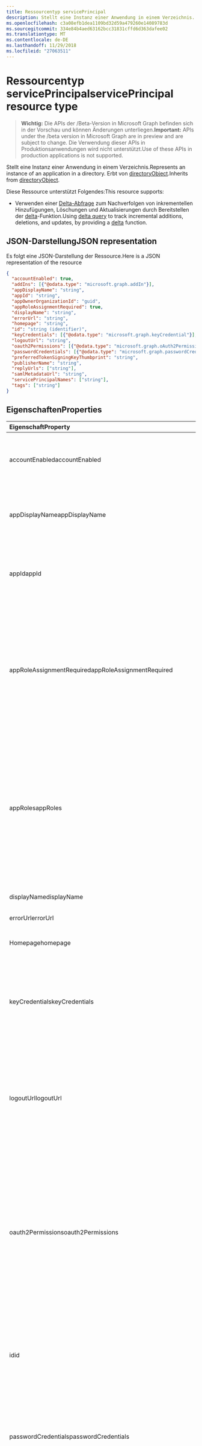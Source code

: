 ```yaml
---
title: Ressourcentyp servicePrincipal
description: Stellt eine Instanz einer Anwendung in einem Verzeichnis. Erbt von directoryObject.
ms.openlocfilehash: c3a08efb1dea1109bd32d59a479260e14089783d
ms.sourcegitcommit: 334e84b4aed63162bcc31831cffd6d363dafee02
ms.translationtype: MT
ms.contentlocale: de-DE
ms.lasthandoff: 11/29/2018
ms.locfileid: "27063511"
---
```

# <a name="serviceprincipal-resource-type"></a><span data-ttu-id="6ece4-104">Ressourcentyp servicePrincipal</span><span class="sxs-lookup"><span data-stu-id="6ece4-104">servicePrincipal resource type</span></span>

> <span data-ttu-id="6ece4-105">**Wichtig:** Die APIs der /Beta-Version in Microsoft Graph befinden sich in der Vorschau und können Änderungen unterliegen.</span><span class="sxs-lookup"><span data-stu-id="6ece4-105">**Important:** APIs under the /beta version in Microsoft Graph are in preview and are subject to change.</span></span> <span data-ttu-id="6ece4-106">Die Verwendung dieser APIs in Produktionsanwendungen wird nicht unterstützt.</span><span class="sxs-lookup"><span data-stu-id="6ece4-106">Use of these APIs in production applications is not supported.</span></span>

<span data-ttu-id="6ece4-107">Stellt eine Instanz einer Anwendung in einem Verzeichnis.</span><span class="sxs-lookup"><span data-stu-id="6ece4-107">Represents an instance of an application in a directory.</span></span> <span data-ttu-id="6ece4-108">Erbt von [directoryObject](directoryobject.md).</span><span class="sxs-lookup"><span data-stu-id="6ece4-108">Inherits from [directoryObject](directoryobject.md).</span></span>

<span data-ttu-id="6ece4-109">Diese Ressource unterstützt Folgendes:</span><span class="sxs-lookup"><span data-stu-id="6ece4-109">This resource supports:</span></span>

- <span data-ttu-id="6ece4-110">Verwenden einer [Delta-Abfrage](/graph/delta-query-overview) zum Nachverfolgen von inkrementellen Hinzufügungen, Löschungen und Aktualisierungen durch Bereitstellen der [delta](../api/serviceprincipal-delta.md)-Funktion.</span><span class="sxs-lookup"><span data-stu-id="6ece4-110">Using [delta query](/graph/delta-query-overview) to track incremental additions, deletions, and updates, by providing a [delta](../api/serviceprincipal-delta.md) function.</span></span>

## <a name="json-representation"></a><span data-ttu-id="6ece4-111">JSON-Darstellung</span><span class="sxs-lookup"><span data-stu-id="6ece4-111">JSON representation</span></span>
<span data-ttu-id="6ece4-112">Es folgt eine JSON-Darstellung der Ressource.</span><span class="sxs-lookup"><span data-stu-id="6ece4-112">Here is a JSON representation of the resource</span></span>

<!-- {
  "blockType": "resource",
  "optionalProperties": [
    "appRoleAssignedTo",
    "appRoleAssignments",
    "createdObjects",
    "createdOnBehalfOf",
    "memberOf",
    "oauth2PermissionGrants",
    "ownedObjects",
    "owners"
  ],
  "@odata.type": "microsoft.graph.serviceprincipal"
}-->

```json
{
  "accountEnabled": true,
  "addIns": [{"@odata.type": "microsoft.graph.addIn"}],
  "appDisplayName": "string",
  "appId": "string",
  "appOwnerOrganizationId": "guid",
  "appRoleAssignmentRequired": true,
  "displayName": "string",
  "errorUrl": "string",
  "homepage": "string",
  "id": "string (identifier)",
  "keyCredentials": [{"@odata.type": "microsoft.graph.keyCredential"}],
  "logoutUrl": "string",
  "oauth2Permissions": [{"@odata.type": "microsoft.graph.oAuth2Permission"}],
  "passwordCredentials": [{"@odata.type": "microsoft.graph.passwordCredential"}],
  "preferredTokenSigningKeyThumbprint": "string",
  "publisherName": "string",
  "replyUrls": ["string"],
  "samlMetadataUrl": "string",
  "servicePrincipalNames": ["string"],
  "tags": ["string"]
}

```
## <a name="properties"></a><span data-ttu-id="6ece4-113">Eigenschaften</span><span class="sxs-lookup"><span data-stu-id="6ece4-113">Properties</span></span>
| <span data-ttu-id="6ece4-114">Eigenschaft</span><span class="sxs-lookup"><span data-stu-id="6ece4-114">Property</span></span>     | <span data-ttu-id="6ece4-115">Typ</span><span class="sxs-lookup"><span data-stu-id="6ece4-115">Type</span></span> |<span data-ttu-id="6ece4-116">Beschreibung</span><span class="sxs-lookup"><span data-stu-id="6ece4-116">Description</span></span>|
|:---------------|:--------|:----------|
|<span data-ttu-id="6ece4-117">accountEnabled</span><span class="sxs-lookup"><span data-stu-id="6ece4-117">accountEnabled</span></span>|<span data-ttu-id="6ece4-118">Boolescher Wert</span><span class="sxs-lookup"><span data-stu-id="6ece4-118">Boolean</span></span>| <span data-ttu-id="6ece4-119">**true,** Wenn das Dienstkonto für den Prinzipal aktiviert ist. anderenfalls **false**.</span><span class="sxs-lookup"><span data-stu-id="6ece4-119">**true** if the service principal account is enabled; otherwise, **false**.</span></span>            |
|<span data-ttu-id="6ece4-120">appDisplayName</span><span class="sxs-lookup"><span data-stu-id="6ece4-120">appDisplayName</span></span>|<span data-ttu-id="6ece4-121">String</span><span class="sxs-lookup"><span data-stu-id="6ece4-121">String</span></span>|<span data-ttu-id="6ece4-122">Der Anzeigename, der von der zugeordneten Anwendung verfügbar gemacht werden.</span><span class="sxs-lookup"><span data-stu-id="6ece4-122">The display name exposed by the associated application.</span></span>|
|<span data-ttu-id="6ece4-123">appId</span><span class="sxs-lookup"><span data-stu-id="6ece4-123">appId</span></span>|<span data-ttu-id="6ece4-124">Zeichenfolge</span><span class="sxs-lookup"><span data-stu-id="6ece4-124">String</span></span>|<span data-ttu-id="6ece4-125">Der eindeutige Bezeichner für die zugewiesene Anwendung (dessen **AppId** -Eigenschaft).</span><span class="sxs-lookup"><span data-stu-id="6ece4-125">The unique identifier for the associated application (its **appId** property).</span></span>|
|<span data-ttu-id="6ece4-126">appRoleAssignmentRequired</span><span class="sxs-lookup"><span data-stu-id="6ece4-126">appRoleAssignmentRequired</span></span>|<span data-ttu-id="6ece4-127">Boolesch</span><span class="sxs-lookup"><span data-stu-id="6ece4-127">Boolean</span></span>|<span data-ttu-id="6ece4-128">Gibt an, ob ein **AppRoleAssignment** für einen Benutzer oder Gruppe erforderlich ist, bevor Azure AD einen Benutzer oder eine Zugriffstoken an die Anwendung ausstellt.</span><span class="sxs-lookup"><span data-stu-id="6ece4-128">Specifies whether an **appRoleAssignment** to a user or group is required before Azure AD will issue a user or access token to the application.</span></span> <span data-ttu-id="6ece4-129">Lässt keine Nullwerte zu.</span><span class="sxs-lookup"><span data-stu-id="6ece4-129">Not nullable.</span></span> |
|<span data-ttu-id="6ece4-130">appRoles</span><span class="sxs-lookup"><span data-stu-id="6ece4-130">appRoles</span></span>|<span data-ttu-id="6ece4-131">[AppRole](approle.md) -Auflistung</span><span class="sxs-lookup"><span data-stu-id="6ece4-131">[appRole](approle.md) collection</span></span>|<span data-ttu-id="6ece4-132">Die Rollen der Anwendung von der zugeordneten Anwendung verfügbar gemacht werden.</span><span class="sxs-lookup"><span data-stu-id="6ece4-132">The application roles exposed by the associated application.</span></span> <span data-ttu-id="6ece4-133">Weitere Informationen finden Sie in der Definition der **AppRoles** -Eigenschaft in der [Anwendung](application.md) Entität.</span><span class="sxs-lookup"><span data-stu-id="6ece4-133">For more information see the **appRoles** property definition on the [application](application.md) entity.</span></span> <span data-ttu-id="6ece4-134">Lässt keine Nullwerte zu.</span><span class="sxs-lookup"><span data-stu-id="6ece4-134">Not nullable.</span></span> |
|<span data-ttu-id="6ece4-135">displayName</span><span class="sxs-lookup"><span data-stu-id="6ece4-135">displayName</span></span>|<span data-ttu-id="6ece4-136">String</span><span class="sxs-lookup"><span data-stu-id="6ece4-136">String</span></span>|<span data-ttu-id="6ece4-137">Der Anzeigename für den Dienstprinzipal.</span><span class="sxs-lookup"><span data-stu-id="6ece4-137">The display name for the service principal.</span></span>|
|<span data-ttu-id="6ece4-138">errorUrl</span><span class="sxs-lookup"><span data-stu-id="6ece4-138">errorUrl</span></span>|<span data-ttu-id="6ece4-139">String</span><span class="sxs-lookup"><span data-stu-id="6ece4-139">String</span></span>|            |
|<span data-ttu-id="6ece4-140">Homepage</span><span class="sxs-lookup"><span data-stu-id="6ece4-140">homepage</span></span>|<span data-ttu-id="6ece4-141">String</span><span class="sxs-lookup"><span data-stu-id="6ece4-141">String</span></span>|<span data-ttu-id="6ece4-142">Die URL zur Homepage der zugehörigen Anwendung.</span><span class="sxs-lookup"><span data-stu-id="6ece4-142">The URL to the homepage of the associated   application.</span></span>|
|<span data-ttu-id="6ece4-143">keyCredentials</span><span class="sxs-lookup"><span data-stu-id="6ece4-143">keyCredentials</span></span>|<span data-ttu-id="6ece4-144">[KeyCredential](keycredential.md) -Auflistung</span><span class="sxs-lookup"><span data-stu-id="6ece4-144">[keyCredential](keycredential.md) collection</span></span>|<span data-ttu-id="6ece4-145">Die Auflistung von wichtigen Anmeldeinformationen, die dem Prinzipal Dienst zugeordnet sind.</span><span class="sxs-lookup"><span data-stu-id="6ece4-145">The collection of key credentials associated with the service principal.</span></span> <span data-ttu-id="6ece4-146">Lässt keine Nullwerte zu.</span><span class="sxs-lookup"><span data-stu-id="6ece4-146">Not nullable.</span></span>            |
|<span data-ttu-id="6ece4-147">logoutUrl</span><span class="sxs-lookup"><span data-stu-id="6ece4-147">logoutUrl</span></span>|<span data-ttu-id="6ece4-148">String</span><span class="sxs-lookup"><span data-stu-id="6ece4-148">String</span></span>| <span data-ttu-id="6ece4-149">Gibt die URL, die von Microsoft Autorisierungsdienst Abmelden ein Benutzer mit der [Vorderseite-Kanal](https://openid.net/specs/openid-connect-frontchannel-1_0.html), [Back-Kanal](https://openid.net/specs/openid-connect-backchannel-1_0.html) oder SAML Abmeldung Protokolle verwendet werden soll.</span><span class="sxs-lookup"><span data-stu-id="6ece4-149">Specifies the URL that will be used by Microsoft's authorization service to logout an user using [front-channel](https://openid.net/specs/openid-connect-frontchannel-1_0.html), [back-channel](https://openid.net/specs/openid-connect-backchannel-1_0.html) or SAML logout protocols.</span></span>  |
|<span data-ttu-id="6ece4-150">oauth2Permissions</span><span class="sxs-lookup"><span data-stu-id="6ece4-150">oauth2Permissions</span></span>|<span data-ttu-id="6ece4-151">[oAuth2Permission](oauth2permission.md) -Auflistung</span><span class="sxs-lookup"><span data-stu-id="6ece4-151">[oAuth2Permission](oauth2permission.md) collection</span></span>|<span data-ttu-id="6ece4-152">Die OAuth 2.0-Berechtigungen von der zugeordneten Anwendung verfügbar gemacht werden.</span><span class="sxs-lookup"><span data-stu-id="6ece4-152">The OAuth 2.0 permissions exposed by the associated application.</span></span> <span data-ttu-id="6ece4-153">Weitere Informationen finden Sie in der Definition der **oauth2Permissions** -Eigenschaft in der [Anwendung](application.md) Entität.</span><span class="sxs-lookup"><span data-stu-id="6ece4-153">For more information see the **oauth2Permissions** property definition on the [application](application.md) entity.</span></span> <span data-ttu-id="6ece4-154">Lässt keine Nullwerte zu.</span><span class="sxs-lookup"><span data-stu-id="6ece4-154">Not nullable.</span></span>            |
|<span data-ttu-id="6ece4-155">id</span><span class="sxs-lookup"><span data-stu-id="6ece4-155">id</span></span>|<span data-ttu-id="6ece4-156">String</span><span class="sxs-lookup"><span data-stu-id="6ece4-156">String</span></span>|<span data-ttu-id="6ece4-157">Der eindeutige Bezeichner für den Dienstprinzipal.</span><span class="sxs-lookup"><span data-stu-id="6ece4-157">The unique identifier for the service principal.</span></span> <span data-ttu-id="6ece4-158">Geerbt von [directoryObject](directoryobject.md).</span><span class="sxs-lookup"><span data-stu-id="6ece4-158">Inherited from [directoryObject](directoryobject.md).</span></span> <span data-ttu-id="6ece4-159">Schlüssel.</span><span class="sxs-lookup"><span data-stu-id="6ece4-159">Key.</span></span> <span data-ttu-id="6ece4-160">Lässt keine Nullwerte zu.</span><span class="sxs-lookup"><span data-stu-id="6ece4-160">Not nullable.</span></span> <span data-ttu-id="6ece4-161">Schreibgeschützt.</span><span class="sxs-lookup"><span data-stu-id="6ece4-161">Read-only.</span></span>|
|<span data-ttu-id="6ece4-162">passwordCredentials</span><span class="sxs-lookup"><span data-stu-id="6ece4-162">passwordCredentials</span></span>|<span data-ttu-id="6ece4-163">[PasswordCredential](passwordcredential.md) -Auflistung</span><span class="sxs-lookup"><span data-stu-id="6ece4-163">[passwordCredential](passwordcredential.md) collection</span></span>|<span data-ttu-id="6ece4-164">Die Auflistung von Anmeldeinformationen den Dienstprinzipal zugeordnet.</span><span class="sxs-lookup"><span data-stu-id="6ece4-164">The collection of password credentials associated with the service principal.</span></span> <span data-ttu-id="6ece4-165">Lässt keine Nullwerte zu.</span><span class="sxs-lookup"><span data-stu-id="6ece4-165">Not nullable.</span></span> |
|<span data-ttu-id="6ece4-166">preferredTokenSigningKeyThumbprint</span><span class="sxs-lookup"><span data-stu-id="6ece4-166">preferredTokenSigningKeyThumbprint</span></span>|<span data-ttu-id="6ece4-167">String</span><span class="sxs-lookup"><span data-stu-id="6ece4-167">String</span></span>|<span data-ttu-id="6ece4-168">Nur für interne Zwecke vorbehalten.</span><span class="sxs-lookup"><span data-stu-id="6ece4-168">Reserved for internal use only.</span></span> <span data-ttu-id="6ece4-169">Schreiben oder verlassen sich andernfalls auf diese Eigenschaft nicht.</span><span class="sxs-lookup"><span data-stu-id="6ece4-169">Do not write or otherwise rely on this property.</span></span> <span data-ttu-id="6ece4-170">Kann in zukünftigen Versionen entfernt werden.</span><span class="sxs-lookup"><span data-stu-id="6ece4-170">May be removed in future versions.</span></span> |
|<span data-ttu-id="6ece4-171">publisherName</span><span class="sxs-lookup"><span data-stu-id="6ece4-171">publisherName</span></span>|<span data-ttu-id="6ece4-172">String</span><span class="sxs-lookup"><span data-stu-id="6ece4-172">String</span></span>|<span data-ttu-id="6ece4-173">Der Anzeigename des Mandanten in dem verbundenen Anwendung angegeben wird.</span><span class="sxs-lookup"><span data-stu-id="6ece4-173">The display name of the tenant in which the associated application is specified.</span></span>|
|<span data-ttu-id="6ece4-174">replyUrls</span><span class="sxs-lookup"><span data-stu-id="6ece4-174">replyUrls</span></span>|<span data-ttu-id="6ece4-175">Collection von Objekten des Typs „String“</span><span class="sxs-lookup"><span data-stu-id="6ece4-175">String collection</span></span>|<span data-ttu-id="6ece4-176">Die URLs, dass Benutzertoken, um für die Anmeldung mit der zugeordneten Anwendung oder die Umleitung URIs, dass OAuth 2.0 Autorisierungscodes gesendet werden und Zugriffstoken werden für die zugewiesene Anwendung an.</span><span class="sxs-lookup"><span data-stu-id="6ece4-176">The URLs that user tokens are sent to for sign in with the associated application, or the redirect URIs that OAuth 2.0 authorization codes and access tokens are sent to for the associated application.</span></span> <span data-ttu-id="6ece4-177">Lässt keine Nullwerte zu.</span><span class="sxs-lookup"><span data-stu-id="6ece4-177">Not nullable.</span></span> |
|<span data-ttu-id="6ece4-178">samlMetadataUrl</span><span class="sxs-lookup"><span data-stu-id="6ece4-178">samlMetadataUrl</span></span>|<span data-ttu-id="6ece4-179">String</span><span class="sxs-lookup"><span data-stu-id="6ece4-179">String</span></span>| |
|<span data-ttu-id="6ece4-180">servicePrincipalNames</span><span class="sxs-lookup"><span data-stu-id="6ece4-180">servicePrincipalNames</span></span>|<span data-ttu-id="6ece4-181">Collection von Objekten des Typs „String“</span><span class="sxs-lookup"><span data-stu-id="6ece4-181">String collection</span></span>|<span data-ttu-id="6ece4-182">Die URIs, mit denen die zugewiesene Anwendung identifiziert.</span><span class="sxs-lookup"><span data-stu-id="6ece4-182">The URIs that identify the associated application.</span></span> <span data-ttu-id="6ece4-183">Weitere Informationen finden Sie unter [Application Objects und Service Principal-Objekte](https://msdn.microsoft.com/library/azure/dn132633.aspx). Der **any** -Operator ist für Filterausdrücke auf mehrwertige Eigenschaften erforderlich.</span><span class="sxs-lookup"><span data-stu-id="6ece4-183">For more information see, [Application Objects and Service Principal Objects](https://msdn.microsoft.com/library/azure/dn132633.aspx).The **any** operator is required for filter expressions on multi-valued properties.</span></span>  <span data-ttu-id="6ece4-184">Lässt keine Nullwerte zu.</span><span class="sxs-lookup"><span data-stu-id="6ece4-184">Not nullable.</span></span> |
|<span data-ttu-id="6ece4-185">-Tags hinzugefügtes Markup</span><span class="sxs-lookup"><span data-stu-id="6ece4-185">tags</span></span>|<span data-ttu-id="6ece4-186">Zeichenfolgenauflistung</span><span class="sxs-lookup"><span data-stu-id="6ece4-186">String collection</span></span>| <span data-ttu-id="6ece4-187">Lässt keine Nullwerte zu.</span><span class="sxs-lookup"><span data-stu-id="6ece4-187">Not nullable.</span></span> |

## <a name="relationships"></a><span data-ttu-id="6ece4-188">Beziehungen</span><span class="sxs-lookup"><span data-stu-id="6ece4-188">Relationships</span></span>
| <span data-ttu-id="6ece4-189">Beziehung</span><span class="sxs-lookup"><span data-stu-id="6ece4-189">Relationship</span></span> | <span data-ttu-id="6ece4-190">Typ</span><span class="sxs-lookup"><span data-stu-id="6ece4-190">Type</span></span> |<span data-ttu-id="6ece4-191">Beschreibung</span><span class="sxs-lookup"><span data-stu-id="6ece4-191">Description</span></span>|
|:---------------|:--------|:----------|
|<span data-ttu-id="6ece4-192">appRoleAssignedTo</span><span class="sxs-lookup"><span data-stu-id="6ece4-192">appRoleAssignedTo</span></span>|[<span data-ttu-id="6ece4-193">appRoleAssignment</span><span class="sxs-lookup"><span data-stu-id="6ece4-193">appRoleAssignment</span></span>](approleassignment.md)|<span data-ttu-id="6ece4-194">Prinzipale (Benutzer, Gruppen und Dienstprinzipale), die diese Dienstprinzipal zugewiesen sind.</span><span class="sxs-lookup"><span data-stu-id="6ece4-194">Principals (users, groups, and service principals) that are assigned to this service principal.</span></span> <span data-ttu-id="6ece4-195">Schreibgeschützt.</span><span class="sxs-lookup"><span data-stu-id="6ece4-195">Read-only.</span></span>|
|<span data-ttu-id="6ece4-196">appRoleAssignments</span><span class="sxs-lookup"><span data-stu-id="6ece4-196">appRoleAssignments</span></span>|<span data-ttu-id="6ece4-197">[AppRoleAssignment](approleassignment.md) -Auflistung</span><span class="sxs-lookup"><span data-stu-id="6ece4-197">[appRoleAssignment](approleassignment.md) collection</span></span>|<span data-ttu-id="6ece4-198">Anwendungen, denen der Dienstprinzipal zugewiesen ist.</span><span class="sxs-lookup"><span data-stu-id="6ece4-198">Applications that the service principal is assigned to.</span></span> <span data-ttu-id="6ece4-199">Schreibgeschützt.</span><span class="sxs-lookup"><span data-stu-id="6ece4-199">Read-only.</span></span> <span data-ttu-id="6ece4-200">Lässt Nullwerte zu.</span><span class="sxs-lookup"><span data-stu-id="6ece4-200">Nullable.</span></span>|
|<span data-ttu-id="6ece4-201">createdObjects</span><span class="sxs-lookup"><span data-stu-id="6ece4-201">createdObjects</span></span>|<span data-ttu-id="6ece4-202">[directoryObject](directoryobject.md)-Sammlung</span><span class="sxs-lookup"><span data-stu-id="6ece4-202">[directoryObject](directoryobject.md) collection</span></span>|<span data-ttu-id="6ece4-203">Verzeichnis Objekte, die von diesem Dienstprinzipal erstellt.</span><span class="sxs-lookup"><span data-stu-id="6ece4-203">Directory objects created by this service principal.</span></span> <span data-ttu-id="6ece4-204">Schreibgeschützt.</span><span class="sxs-lookup"><span data-stu-id="6ece4-204">Read-only.</span></span> <span data-ttu-id="6ece4-205">Lässt Nullwerte zu.</span><span class="sxs-lookup"><span data-stu-id="6ece4-205">Nullable.</span></span>|
|<span data-ttu-id="6ece4-206">memberOf</span><span class="sxs-lookup"><span data-stu-id="6ece4-206">memberOf</span></span>|<span data-ttu-id="6ece4-207">[directoryObject](directoryobject.md)-Sammlung</span><span class="sxs-lookup"><span data-stu-id="6ece4-207">[directoryObject](directoryobject.md) collection</span></span>|<span data-ttu-id="6ece4-208">Rollen, denen diese Dienstprinzipal ein Mitglied ist.</span><span class="sxs-lookup"><span data-stu-id="6ece4-208">Roles that this service principal is a member of.</span></span> <span data-ttu-id="6ece4-209">HTTP-Methoden: GET schreibgeschützt.</span><span class="sxs-lookup"><span data-stu-id="6ece4-209">HTTP Methods: GET Read-only.</span></span> <span data-ttu-id="6ece4-210">Lässt Nullwerte zu.</span><span class="sxs-lookup"><span data-stu-id="6ece4-210">Nullable.</span></span>|
|<span data-ttu-id="6ece4-211">oauth2PermissionGrants</span><span class="sxs-lookup"><span data-stu-id="6ece4-211">oauth2PermissionGrants</span></span>|<span data-ttu-id="6ece4-212">[oAuth2PermissionGrant](oauth2permissiongrant.md) -Auflistung</span><span class="sxs-lookup"><span data-stu-id="6ece4-212">[oAuth2PermissionGrant](oauth2permissiongrant.md) collection</span></span>|<span data-ttu-id="6ece4-213">Benutzer Identitätswechsel gewährt dieser Dienstprinzipal zugeordnet sind.</span><span class="sxs-lookup"><span data-stu-id="6ece4-213">User impersonation grants associated with this service principal.</span></span> <span data-ttu-id="6ece4-214">Schreibgeschützt.</span><span class="sxs-lookup"><span data-stu-id="6ece4-214">Read-only.</span></span> <span data-ttu-id="6ece4-215">Lässt Nullwerte zu.</span><span class="sxs-lookup"><span data-stu-id="6ece4-215">Nullable.</span></span>|
|<span data-ttu-id="6ece4-216">ownedObjects</span><span class="sxs-lookup"><span data-stu-id="6ece4-216">ownedObjects</span></span>|<span data-ttu-id="6ece4-217">[directoryObject](directoryobject.md)-Sammlung</span><span class="sxs-lookup"><span data-stu-id="6ece4-217">[directoryObject](directoryobject.md) collection</span></span>|<span data-ttu-id="6ece4-218">Directory-Objekte, die diese Dienstprinzipal gehören.</span><span class="sxs-lookup"><span data-stu-id="6ece4-218">Directory objects that are owned by this service principal.</span></span> <span data-ttu-id="6ece4-219">Schreibgeschützt.</span><span class="sxs-lookup"><span data-stu-id="6ece4-219">Read-only.</span></span> <span data-ttu-id="6ece4-220">Lässt Nullwerte zu.</span><span class="sxs-lookup"><span data-stu-id="6ece4-220">Nullable.</span></span>|
|<span data-ttu-id="6ece4-221">owners</span><span class="sxs-lookup"><span data-stu-id="6ece4-221">owners</span></span>|<span data-ttu-id="6ece4-222">[directoryObject](directoryobject.md)-Sammlung</span><span class="sxs-lookup"><span data-stu-id="6ece4-222">[directoryObject](directoryobject.md) collection</span></span>|<span data-ttu-id="6ece4-223">Directory-Objekte, die Besitzer des Prinzipals Service sind.</span><span class="sxs-lookup"><span data-stu-id="6ece4-223">Directory objects that are owners of this service principal.</span></span> <span data-ttu-id="6ece4-224">Die Besitzer sind eine Reihe von nicht-Administrator-Benutzer, die berechtigt sind, dieses Objekt zu ändern.</span><span class="sxs-lookup"><span data-stu-id="6ece4-224">The owners are a set of non-admin users who are allowed to modify this object.</span></span> <span data-ttu-id="6ece4-225">Schreibgeschützt.</span><span class="sxs-lookup"><span data-stu-id="6ece4-225">Read-only.</span></span> <span data-ttu-id="6ece4-226">Lässt Nullwerte zu.</span><span class="sxs-lookup"><span data-stu-id="6ece4-226">Nullable.</span></span>|
|<span data-ttu-id="6ece4-227">Richtlinie</span><span class="sxs-lookup"><span data-stu-id="6ece4-227">policy</span></span>|<span data-ttu-id="6ece4-228">Auflistung von [Gruppenrichtlinien](policy.md)</span><span class="sxs-lookup"><span data-stu-id="6ece4-228">[policy](policy.md) collection</span></span>|<span data-ttu-id="6ece4-229">Die Richtlinien, diese Dienstprinzipal zugewiesen sind.</span><span class="sxs-lookup"><span data-stu-id="6ece4-229">The policies assigned to this service principal.</span></span>|

## <a name="methods"></a><span data-ttu-id="6ece4-230">Methoden</span><span class="sxs-lookup"><span data-stu-id="6ece4-230">Methods</span></span>

| <span data-ttu-id="6ece4-231">Methode</span><span class="sxs-lookup"><span data-stu-id="6ece4-231">Method</span></span>       | <span data-ttu-id="6ece4-232">Rückgabetyp</span><span class="sxs-lookup"><span data-stu-id="6ece4-232">Return Type</span></span>  |<span data-ttu-id="6ece4-233">Beschreibung</span><span class="sxs-lookup"><span data-stu-id="6ece4-233">Description</span></span>|
|:---------------|:--------|:----------|
|[<span data-ttu-id="6ece4-234">Abrufen von servicePrincipal</span><span class="sxs-lookup"><span data-stu-id="6ece4-234">Get servicePrincipal</span></span>](../api/serviceprincipal-get.md) | [<span data-ttu-id="6ece4-235">servicePrincipal</span><span class="sxs-lookup"><span data-stu-id="6ece4-235">servicePrincipal</span></span>](serviceprincipal.md) |<span data-ttu-id="6ece4-236">Lesen Sie Eigenschaften und Beziehungen des ServicePrincipal-Objekts.</span><span class="sxs-lookup"><span data-stu-id="6ece4-236">Read properties and relationships of servicePrincipal object.</span></span>|
|[<span data-ttu-id="6ece4-237">Liste servicePrincipals</span><span class="sxs-lookup"><span data-stu-id="6ece4-237">List servicePrincipals</span></span>](../api/serviceprincipal-list.md) | <span data-ttu-id="6ece4-238">[ServicePrincipal](serviceprincipal.md) -Auflistung</span><span class="sxs-lookup"><span data-stu-id="6ece4-238">[servicePrincipal](serviceprincipal.md) collection</span></span> | <span data-ttu-id="6ece4-239">Abrufen einer Liste von ServicePrincipal-Objekten.</span><span class="sxs-lookup"><span data-stu-id="6ece4-239">Retrieve a list of servicePrincipal objects.</span></span> |
|[<span data-ttu-id="6ece4-240">Erstellen von appRoleAssignment</span><span class="sxs-lookup"><span data-stu-id="6ece4-240">Create appRoleAssignment</span></span>](../api/serviceprincipal-post-approleassignments.md) |[<span data-ttu-id="6ece4-241">appRoleAssignment</span><span class="sxs-lookup"><span data-stu-id="6ece4-241">appRoleAssignment</span></span>](approleassignment.md)| <span data-ttu-id="6ece4-242">Erstellen Sie eine neue AppRoleAssignment, durch die Veröffentlichung auf der AppRoleAssignments-Auflistung.</span><span class="sxs-lookup"><span data-stu-id="6ece4-242">Create a new appRoleAssignment by posting to the appRoleAssignments collection.</span></span>|
|[<span data-ttu-id="6ece4-243">Liste appRoleAssignments</span><span class="sxs-lookup"><span data-stu-id="6ece4-243">List appRoleAssignments</span></span>](../api/serviceprincipal-list-approleassignments.md) |<span data-ttu-id="6ece4-244">[AppRoleAssignment](approleassignment.md) -Auflistung</span><span class="sxs-lookup"><span data-stu-id="6ece4-244">[appRoleAssignment](approleassignment.md) collection</span></span>| <span data-ttu-id="6ece4-245">Rufen Sie eine Auflistung der AppRoleAssignment-Objekts.</span><span class="sxs-lookup"><span data-stu-id="6ece4-245">Get a appRoleAssignment object collection.</span></span>|
|[<span data-ttu-id="6ece4-246">List createdObjects</span><span class="sxs-lookup"><span data-stu-id="6ece4-246">List createdObjects</span></span>](../api/serviceprincipal-list-createdobjects.md) |<span data-ttu-id="6ece4-247">[directoryObject](directoryobject.md) collection</span><span class="sxs-lookup"><span data-stu-id="6ece4-247">[directoryObject](directoryobject.md) collection</span></span>| <span data-ttu-id="6ece4-248">Rufen Sie eine Auflistung der CreatedObject-Objekts.</span><span class="sxs-lookup"><span data-stu-id="6ece4-248">Get a createdObject object collection.</span></span>|
|[<span data-ttu-id="6ece4-249">memberOf auflisten</span><span class="sxs-lookup"><span data-stu-id="6ece4-249">List memberOf</span></span>](../api/serviceprincipal-list-memberof.md) |<span data-ttu-id="6ece4-250">[directoryObject](directoryobject.md)-Sammlung</span><span class="sxs-lookup"><span data-stu-id="6ece4-250">[directoryObject](directoryobject.md) collection</span></span>| <span data-ttu-id="6ece4-251">Rufen Sie die Gruppen, die dieser Dienst Prinzipal ein direktes Mitglied in der Navigationseigenschaft Mitglied ist.</span><span class="sxs-lookup"><span data-stu-id="6ece4-251">Get the groups that this service principal is a direct member of from the memberOf navigation property.</span></span>|
|[<span data-ttu-id="6ece4-252">Transitive Mitglied Liste</span><span class="sxs-lookup"><span data-stu-id="6ece4-252">List transitive memberOf</span></span>](../api/serviceprincipal-list-transitivememberof.md) |<span data-ttu-id="6ece4-253">[directoryObject](directoryobject.md)-Sammlung</span><span class="sxs-lookup"><span data-stu-id="6ece4-253">[directoryObject](directoryobject.md) collection</span></span>| <span data-ttu-id="6ece4-254">Auflisten der Gruppen, denen diese Dienstprinzipal ein Mitglied ist.</span><span class="sxs-lookup"><span data-stu-id="6ece4-254">List the groups that this service principal is a member of.</span></span> <span data-ttu-id="6ece4-255">Dieser Vorgang ist transitiv und enthält die Gruppen, denen dieser Dienst principal geschachtelte Mitglied ist.</span><span class="sxs-lookup"><span data-stu-id="6ece4-255">This operation is transitive and includes the groups that this service principal is a nested member of.</span></span> |
|[<span data-ttu-id="6ece4-256">Zugewiesen-Listenrichtlinien</span><span class="sxs-lookup"><span data-stu-id="6ece4-256">List assigned policies</span></span>](../api/policy-list-assigned.md)| <span data-ttu-id="6ece4-257">Auflistung von [Gruppenrichtlinien](policy.md)</span><span class="sxs-lookup"><span data-stu-id="6ece4-257">[policy](policy.md) collection</span></span>| <span data-ttu-id="6ece4-258">Rufen Sie alle Richtlinien, die auf dieses Objekt zugewiesen.</span><span class="sxs-lookup"><span data-stu-id="6ece4-258">Get all policies assigned to this object.</span></span>|
|[<span data-ttu-id="6ece4-259">Liste oauth2PermissionGrants</span><span class="sxs-lookup"><span data-stu-id="6ece4-259">List oauth2PermissionGrants</span></span>](../api/serviceprincipal-list-oauth2permissiongrants.md) |<span data-ttu-id="6ece4-260">[oAuth2PermissionGrant](oauth2permissiongrant.md) -Auflistung</span><span class="sxs-lookup"><span data-stu-id="6ece4-260">[oAuth2PermissionGrant](oauth2permissiongrant.md) collection</span></span>| <span data-ttu-id="6ece4-261">Rufen Sie eine Auflistung der oAuth2PermissionGrant-Objekts.</span><span class="sxs-lookup"><span data-stu-id="6ece4-261">Get a oAuth2PermissionGrant object collection.</span></span>|
|[<span data-ttu-id="6ece4-262">List ownedObjects</span><span class="sxs-lookup"><span data-stu-id="6ece4-262">List ownedObjects</span></span>](../api/serviceprincipal-list-ownedobjects.md) |<span data-ttu-id="6ece4-263">[directoryObject](directoryobject.md) collection</span><span class="sxs-lookup"><span data-stu-id="6ece4-263">[directoryObject](directoryobject.md) collection</span></span>| <span data-ttu-id="6ece4-264">Rufen Sie eine Auflistung der OwnedObject-Objekts.</span><span class="sxs-lookup"><span data-stu-id="6ece4-264">Get a ownedObject object collection.</span></span>|
|[<span data-ttu-id="6ece4-265">Add owner</span><span class="sxs-lookup"><span data-stu-id="6ece4-265">Add owner</span></span>](../api/serviceprincipal-post-owners.md) |[<span data-ttu-id="6ece4-266">directoryObject</span><span class="sxs-lookup"><span data-stu-id="6ece4-266">directoryObject</span></span>](directoryobject.md)| <span data-ttu-id="6ece4-267">Erstellen Sie einen neuen Besitzer durch die Veröffentlichung auf der Besitzer-Auflistung.</span><span class="sxs-lookup"><span data-stu-id="6ece4-267">Create a new owner by posting to the owners collection.</span></span>|
|[<span data-ttu-id="6ece4-268">Besitzer auflisten</span><span class="sxs-lookup"><span data-stu-id="6ece4-268">List owners</span></span>](../api/serviceprincipal-list-owners.md) |<span data-ttu-id="6ece4-269">[directoryObject](directoryobject.md)-Sammlung</span><span class="sxs-lookup"><span data-stu-id="6ece4-269">[directoryObject](directoryobject.md) collection</span></span>| <span data-ttu-id="6ece4-270">Rufen Sie einen Besitzer Auflistung-Objekts.</span><span class="sxs-lookup"><span data-stu-id="6ece4-270">Get a owner object collection.</span></span>|
|[<span data-ttu-id="6ece4-271">Update</span><span class="sxs-lookup"><span data-stu-id="6ece4-271">Update</span></span>](../api/serviceprincipal-update.md) | [<span data-ttu-id="6ece4-272">servicePrincipal</span><span class="sxs-lookup"><span data-stu-id="6ece4-272">servicePrincipal</span></span>](serviceprincipal.md)  |<span data-ttu-id="6ece4-273">ServicePrincipal-Objekt zu aktualisieren.</span><span class="sxs-lookup"><span data-stu-id="6ece4-273">Update servicePrincipal object.</span></span> |
|[<span data-ttu-id="6ece4-274">Delete</span><span class="sxs-lookup"><span data-stu-id="6ece4-274">Delete</span></span>](../api/serviceprincipal-delete.md) | <span data-ttu-id="6ece4-275">Keine</span><span class="sxs-lookup"><span data-stu-id="6ece4-275">None</span></span> |<span data-ttu-id="6ece4-276">ServicePrincipal-Objekt zu löschen.</span><span class="sxs-lookup"><span data-stu-id="6ece4-276">Delete servicePrincipal object.</span></span> |
|[<span data-ttu-id="6ece4-277">checkMemberGroups</span><span class="sxs-lookup"><span data-stu-id="6ece4-277">checkMemberGroups</span></span>](../api/serviceprincipal-checkmembergroups.md)|<span data-ttu-id="6ece4-278">Zeichenfolgenauflistung</span><span class="sxs-lookup"><span data-stu-id="6ece4-278">String collection</span></span>||
|[<span data-ttu-id="6ece4-279">getMemberGroups</span><span class="sxs-lookup"><span data-stu-id="6ece4-279">getMemberGroups</span></span>](../api/serviceprincipal-getmembergroups.md)|<span data-ttu-id="6ece4-280">Zeichenfolgenauflistung</span><span class="sxs-lookup"><span data-stu-id="6ece4-280">String collection</span></span>||
|[<span data-ttu-id="6ece4-281">getMemberObjects</span><span class="sxs-lookup"><span data-stu-id="6ece4-281">getMemberObjects</span></span>](../api/serviceprincipal-getmemberobjects.md)|<span data-ttu-id="6ece4-282">Zeichenfolgenauflistung</span><span class="sxs-lookup"><span data-stu-id="6ece4-282">String collection</span></span>||
|[<span data-ttu-id="6ece4-283">delta</span><span class="sxs-lookup"><span data-stu-id="6ece4-283">delta</span></span>](../api/serviceprincipal-delta.md)|<span data-ttu-id="6ece4-284">ServicePrincipal-Auflistung</span><span class="sxs-lookup"><span data-stu-id="6ece4-284">servicePrincipal collection</span></span>| <span data-ttu-id="6ece4-285">Möchten Sie inkrementelle Änderungen für Dienstprinzipale erhalten.</span><span class="sxs-lookup"><span data-stu-id="6ece4-285">Get incremental changes for service principals.</span></span> |

<!-- uuid: 8fcb5dbc-d5aa-4681-8e31-b001d5168d79
2015-10-25 14:57:30 UTC -->
<!-- {
  "type": "#page.annotation",
  "description": "servicePrincipal resource",
  "keywords": "",
  "section": "documentation",
  "tocPath": ""
}-->
